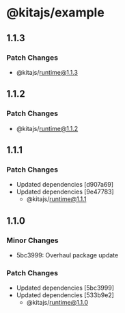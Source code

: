 # @kitajs/example

## 1.1.3

### Patch Changes

- @kitajs/runtime@1.1.3

## 1.1.2

### Patch Changes

- @kitajs/runtime@1.1.2

## 1.1.1

### Patch Changes

- Updated dependencies [d907a69]
- Updated dependencies [9e47783]
  - @kitajs/runtime@1.1.1

## 1.1.0

### Minor Changes

- 5bc3999: Overhaul package update

### Patch Changes

- Updated dependencies [5bc3999]
- Updated dependencies [533b9e2]
  - @kitajs/runtime@1.1.0
